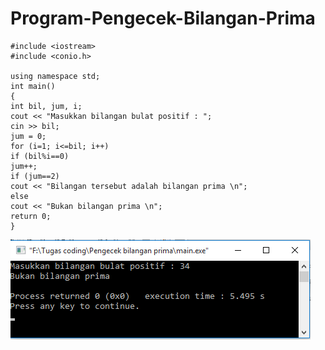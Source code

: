 # Program-Pengecek-Bilangan-Prima
    #include <iostream>
    #include <conio.h>

    using namespace std;
    int main()
    {
    int bil, jum, i;
    cout << "Masukkan bilangan bulat positif : ";
    cin >> bil;
    jum = 0;
    for (i=1; i<=bil; i++)
    if (bil%i==0)
    jum++;
    if (jum==2)
    cout << "Bilangan tersebut adalah bilangan prima \n";
    else
    cout << "Bukan bilangan prima \n";
    return 0;
    }
   ![img](https://raw.githubusercontent.com/BambangPriam/Program-Pengecek-Bilangan-Prima/master/Pengecek%20Bilangan%20Prima.png)
